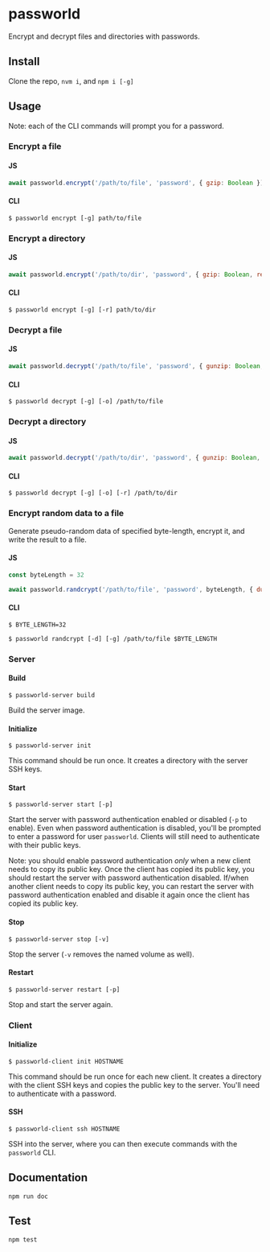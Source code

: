 # passworld

Encrypt and decrypt files and directories with passwords.

## Install

Clone the repo, `nvm i`, and `npm i [-g]`

## Usage

Note: each of the CLI commands will prompt you for a password.

### Encrypt a file

#### JS

```js
await passworld.encrypt('/path/to/file', 'password', { gzip: Boolean })
```

#### CLI

```
$ passworld encrypt [-g] path/to/file
```

### Encrypt a directory

#### JS

```js
await passworld.encrypt('/path/to/dir', 'password', { gzip: Boolean, recurse: Boolean })
```

#### CLI

```
$ passworld encrypt [-g] [-r] path/to/dir
```

### Decrypt a file

#### JS

```js
await passworld.decrypt('/path/to/file', 'password', { gunzip: Boolean, overwrite: Boolean })
```

#### CLI

```
$ passworld decrypt [-g] [-o] /path/to/file
```

### Decrypt a directory

#### JS

```js
await passworld.decrypt('/path/to/dir', 'password', { gunzip: Boolean, overwrite: Boolean, recurse: Boolean })
```

#### CLI

```
$ passworld decrypt [-g] [-o] [-r] /path/to/dir
```

### Encrypt random data to a file

Generate pseudo-random data of specified byte-length, encrypt it, and write the result to a file.

#### JS

```js
const byteLength = 32

await passworld.randcrypt('/path/to/file', 'password', byteLength, { dump: Boolean, gzip: Boolean })
```

#### CLI

```
$ BYTE_LENGTH=32

$ passworld randcrypt [-d] [-g] /path/to/file $BYTE_LENGTH
```

### Server

#### Build

```
$ passworld-server build
```

Build the server image.

#### Initialize

```
$ passworld-server init
```

This command should be run once. It creates a directory with the server SSH keys.

#### Start

```
$ passworld-server start [-p]
```

Start the server with password authentication enabled or disabled (`-p` to enable). Even when password authentication is disabled, you'll be prompted to enter a password for user `passworld`. Clients will still need to authenticate with their public keys.

Note: you should enable password authentication *only* when a new client needs to copy its public key. Once the client has copied its public key, you should restart the server with password authentication disabled. If/when another client needs to copy its public key, you can restart the server with password authentication enabled and disable it again once the client has copied its public key.

#### Stop

```
$ passworld-server stop [-v]
```

Stop the server (`-v` removes the named volume as well).

#### Restart

```
$ passworld-server restart [-p]
```

Stop and start the server again.

### Client

#### Initialize

```
$ passworld-client init HOSTNAME
```

This command should be run once for each new client. It creates a directory with the client SSH keys and copies the public key to the server. You'll need to authenticate with a password.

#### SSH

```
$ passworld-client ssh HOSTNAME
```

SSH into the server, where you can then execute commands with the `passworld` CLI.

## Documentation

`npm run doc`

## Test

`npm test`
